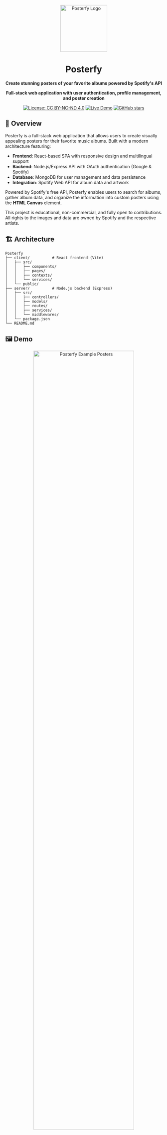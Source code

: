 <p align="center">
  <img src="https://raw.githubusercontent.com/avictormorais/posterfy/main/client/public/ico.png" width="150" height="150" alt="Posterfy Logo">
</p>

<div align="center">
    <h1>Posterfy</h1>
  
  **Create stunning posters of your favorite albums powered by Spotify's API**
  
  **Full-stack web application with user authentication, profile management, and poster creation**
  
  [![License: CC BY-NC-ND 4.0](https://img.shields.io/badge/License-CC%20BY--NC--ND%204.0-lightgrey.svg)](https://creativecommons.org/licenses/by-nc-nd/4.0/)
  [![Live Demo](https://img.shields.io/badge/Live-Demo-blue)](https://posterfy.space/)
  [![GitHub stars](https://img.shields.io/github/stars/avictormorais/posterfy)](https://github.com/avictormorais/posterfy/stargazers)
</div>

## 🔭 **Overview**

Posterfy is a full-stack web application that allows users to create visually appealing posters for their favorite music albums. Built with a modern architecture featuring:

- **Frontend**: React-based SPA with responsive design and multilingual support
- **Backend**: Node.js/Express API with OAuth authentication (Google & Spotify)
- **Database**: MongoDB for user management and data persistence
- **Integration**: Spotify Web API for album data and artwork

Powered by Spotify's free API, Posterfy enables users to search for albums, gather album data, and organize the information into custom posters using the **HTML Canvas** element.

This project is educational, non-commercial, and fully open to contributions. All rights to the images and data are owned by Spotify and the respective artists.

## 🏗️ **Architecture**

```
Posterfy
├── client/          # React frontend (Vite)
│   ├── src/
│   │   ├── components/
│   │   ├── pages/
│   │   ├── contexts/
│   │   └── services/
│   └── public/
├── server/          # Node.js backend (Express)
│   ├── src/
│   │   ├── controllers/
│   │   ├── models/
│   │   ├── routes/
│   │   ├── services/
│   │   └── middlewares/
│   └── package.json
└── README.md
```

## 🖼️ Demo

<div align="center">
  <img src="https://raw.githubusercontent.com/avictormorais/posterfy/main/client/src/assets/albuns.png" alt="Posterfy Example Posters" width="80%">
  <p><em>Examples of posters created with Posterfy</em></p>
</div>

## 🔧 **How It Works**

### User Journey
1️⃣ **Authentication**: Users sign in with Google or Spotify OAuth for secure access.

2️⃣ **Profile Management**: Create and manage user profiles with unique usernames.

3️⃣ **Album Search**: Users enter the name of the album they want to create a poster for.

4️⃣ **Album Selection**: Posterfy displays search results from Spotify's database, and users select their desired album.

5️⃣ **Data Gathering**: Once the album is selected, Posterfy fetches all the necessary data and images from Spotify's Web API.

6️⃣ **Poster Customization**: Users can customize poster layouts, colors, fonts, and styling options.

7️⃣ **Visual Organization**: The gathered data is then visually organized into a custom layout using the HTML Canvas element.

8️⃣ **Poster Generation**: Finally, a rendered image of the poster is generated, which the user can save or share.

---

## ❓ **FAQ**

**Q: Do I need to create an account to use Posterfy?**  
No, you don't need a Spotify account to create posters. However, developers need Spotify API credentials to run the app locally.

**Q: Can I use Posterfy without a Spotify account?**  
A: You can sign in with Google, but you'll need Spotify API credentials to run the app locally for development.

**Q: Is it possible to create a poster with a custom album?**  
A: Currently, Posterfy only supports albums from Spotify's database. Custom albums are not supported yet.

**Q: What file format can I export the poster in?**  
A: Posters can be exported as PNG images.

**Q: Can I change my username after creating my account?**  
A: Yes, you can update your profile information including your username from the dashboard.

### Ways to Contribute

- 🐛 **Bug Reports**: Found a bug? [Open an issue](https://github.com/avictormorais/posterfy/issues)
- 💡 **Feature Requests**: Have an idea? We'd love to hear it!
- 🌐 **Translations**: Help make Posterfy available in more languages
- 📖 **Documentation**: Improve our docs and examples
- 🎨 **Design**: Contribute new poster templates and styles

### Code Guidelines

- Follow the existing code style and conventions
- Write clear, descriptive commit messages
- Add tests for new features when applicable
- Update documentation as needed

## 🎉 Acknowledgments

Special thanks to all contributors who have helped make Posterfy better:

- [**debug420**](https://github.com/debug420) - For valuable improvements and feature contributions
- All beta testers and community members providing feedbacks
</details>

<details>
<summary><strong>Can I create posters for custom/local albums?</strong></summary>
<br>
Currently, Posterfy only supports albums available in Spotify's database. Support for custom albums may be added in future versions.
</details>

<details>
<summary><strong>What image formats are supported for export?</strong></summary>
<br>
Posters can be exported as high-quality PNG images. Additional formats may be supported in future updates.
</details>

<details>
<summary><strong>Is there a mobile app available?</strong></summary>
<br>
Posterfy is a web application that works perfectly on mobile browsers. There's no dedicated mobile app at this time.
</details>

<details>
<summary><strong>Can I use these posters commercially?</strong></summary>
<br>
No, this project is for educational and non-commercial use only. All album artwork and data belong to Spotify and the respective artists.
</details>

## ✨ Features

### Frontend Features
- **🔍 Smart Search**: Find any album from Spotify's vast database
- **🎨 Multiple Templates**: Choose from various poster layouts and styles
- **🎯 High-Quality Output**: Export posters in PNG format with crisp quality
- **📱 Mobile Friendly**: Responsive design that works on all devices
- **⚡ Fast Performance**: Built with React and Vite for optimal speed
- **🌐 Multilingual**: Support for multiple languages (English, Portuguese, Spanish, Chinese)
- **🎭 Custom Styling**: Personalize colors, fonts, and layout options

### Backend Features
- **🔐 OAuth Authentication**: Secure login with Google and Spotify
- **� JWT Tokens**: Token-based authentication (serverless-compatible)
- **�👤 User Management**: Profile creation and management with unique usernames
- **🔗 Account Linking**: Link multiple OAuth providers to the same account
- **🛡️ Session Management**: Secure JWT-based authentication
- **📊 User Dashboard**: View and manage user profiles and account connections

---

## 🚀 Getting Started

### Prerequisites

- Node.js (version 16 or higher)
- npm or yarn package manager
- MongoDB (local installation or cloud service like MongoDB Atlas)
- Spotify Developer Account (for API credentials)
- Google OAuth credentials (optional, for Google authentication)

### Installation

1. **Clone the repository**
   ```bash
   git clone https://github.com/avictormorais/posterfy.git
   cd posterfy
   ```

2. **Set up the backend**
   ```bash
   cd server
   npm install
   ```

3. **Configure backend environment variables**
   
   Create a `.env` file in the `server/` directory:
   ```env
   # Database
   MONGO_URI=mongodb://localhost:27017/posterfy
   
   # JWT Authentication (recommended for serverless deployments)
   JWT_SECRET=your-super-secret-jwt-key-change-this-in-production
   JWT_EXPIRES_IN=24h
   
   # Session (legacy - not used with JWT)
   SESSION_SECRET=your-session-secret-key
   
   # OAuth - Google (optional)
   GOOGLE_CLIENT_ID=your_google_client_id
   GOOGLE_CLIENT_SECRET=your_google_client_secret
   
   # OAuth - Spotify
   SPOTIFY_CLIENT_ID=your_spotify_client_id
   SPOTIFY_CLIENT_SECRET=your_spotify_client_secret
   
   # Server
   PORT=5000
   NODE_ENV=development
   CLIENT_URL=http://localhost:5173
   ```

4. **Set up the frontend**
   ```bash
   cd ../client
   npm install
   ```

5. **Configure frontend environment variables**
   
   Create a `.env` file in the `client/` directory:
   ```env
   VITE_API_BASE_URL=http://localhost:5000
   VITE_SPOTIFY_CLIENT_ID=your_spotify_client_id
   ```

6. **Start the backend server**
   ```bash
   cd ../server
   npm start
   ```
   The backend will run on `http://localhost:5000`

7. **Start the frontend development server**
   ```bash
   cd ../client
   npm run dev
   ```
   The frontend will run on `http://localhost:5173`

8. **Open your browser**
   
   Navigate to `http://localhost:5173` to see the application running.

### Production Build

To build both frontend and backend for production:

**Frontend:**
```bash
cd client
npm run build
```

**Backend:**
```bash
cd server
npm run build  # if using a build script
```

The optimized frontend files will be generated in the `client/dist/` directory.

### OAuth Configuration

#### Spotify OAuth Setup
1. Visit the [Spotify Developer Dashboard](https://developer.spotify.com/dashboard)
2. Create a new app
3. Add `http://localhost:5000/auth/spotify/callback` to the Redirect URIs
4. Copy the Client ID and Client Secret to your `.env` file

#### Google OAuth Setup (Optional)
1. Visit the [Google Cloud Console](https://console.cloud.google.com/)
2. Create a new project or select an existing one
3. Enable the Google+ API
4. Create OAuth 2.0 credentials
5. Add `http://localhost:5000/auth/google/callback` to the authorized redirect URIs
6. Copy the Client ID and Client Secret to your `.env` file

## 🤝 **Contributing**

We welcome contributions to Posterfy! This is a full-stack project with opportunities in both frontend and backend development.

### Development Areas
- **🎨 Frontend**: React components, UI/UX improvements, new features
- **⚙️ Backend**: API development, authentication, database optimization
- **🔧 DevOps**: Docker, CI/CD, deployment configurations
- **📱 Mobile**: Progressive Web App improvements
- **🌐 i18n**: New language support and translations

### Ways to Contribute

- 🐛 **Bug Reports**: Found a bug? [Open an issue](https://github.com/avictormorais/posterfy/issues)
- 💡 **Feature Requests**: Have an idea? We'd love to hear it!
- 🌐 **Translations**: Help make Posterfy available in more languages
- 📖 **Documentation**: Improve our docs and examples
- 🎨 **Design**: Contribute new poster templates and styles
- 🔐 **Security**: Help improve authentication and data security

### Code Guidelines

- Follow the existing code style and conventions
- Write clear, descriptive commit messages
- Add tests for new features when applicable
- Update documentation as needed
- Test both frontend and backend changes

### Getting Started with Development

1. Follow the installation steps above
2. Create a new branch for your feature: `git checkout -b feature/your-feature-name`
3. Make your changes
4. Test thoroughly (both frontend and backend)
5. Submit a pull request

Please ensure that your code passes all tests and adheres to the project's style guide.

## 🎉 Community Contributions
A huge thank you to [debug420](https://github.com/debug420) for contributing improvements to Posterfy! This fork introduced some great new features, your contributions help make Posterfy even better. 🚀

## 📄 License

This project is licensed under the **Creative Commons Attribution-NonCommercial-NoDerivatives 4.0 International (CC BY-NC-ND 4.0)** license.

### License Summary

| Permission | Allowed |
|------------|---------|
| ✅ **Share** | Copy and redistribute the material in any medium or format |
| ❌ **Commercial Use** | Cannot use for commercial purposes |
| ❌ **Modify** | Cannot remix, transform, or build upon the material |
| ⚠️ **Attribution** | Must give appropriate credit and link to license |

For complete license terms, see the [LICENSE](./LICENSE) file or visit [creativecommons.org](https://creativecommons.org/licenses/by-nc-nd/4.0/).

## ⚠️ Disclaimer

- **🎓 Educational Purpose**: This project is created for educational and non-commercial purposes only
- **🔐 User Data**: User accounts and profile information are stored securely. We do not share personal data with third parties
- **🎵 Content Rights**: All album artwork, data, and information belong to Spotify and the respective artists
- **🛡️ No Warranty**: This software is provided "as is" without any warranty
- **📊 Analytics**: This app may collect anonymous usage data to improve user experience
- **🔒 Privacy**: OAuth tokens are handled securely and never stored in plain text

---

## 🛠️ **Tech Stack**

### Frontend
- **React 18** - UI library
- **Vite** - Build tool and dev server
- **Styled Components** - CSS-in-JS styling
- **React Router** - Client-side routing
- **React i18next** - Internationalization
- **Axios** - HTTP client

### Backend
- **Node.js** - Runtime environment
- **Express.js** - Web framework
- **MongoDB** - NoSQL database
- **Mongoose** - MongoDB object modeling
- **Passport.js** - Authentication middleware
- **Express Session** - Session management

### Integrations
- **Spotify Web API** - Music data and album artwork
- **Google OAuth 2.0** - Authentication provider
- **Spotify OAuth 2.0** - Authentication provider


<div align="center">
  <p>Made with ❤️ by <a href="https://github.com/avictormorais">Victor Morais</a></p>
  <p>🚀 Full-stack music poster creation platform</p>
</div>
